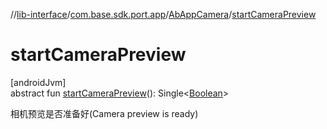 //[lib-interface](../../../index.md)/[com.base.sdk.port.app](../index.md)/[AbAppCamera](index.md)/[startCameraPreview](start-camera-preview.md)

# startCameraPreview

[androidJvm]\
abstract fun [startCameraPreview](start-camera-preview.md)(): Single&lt;[Boolean](https://kotlinlang.org/api/latest/jvm/stdlib/kotlin/-boolean/index.html)&gt;

相机预览是否准备好(Camera preview is ready)

